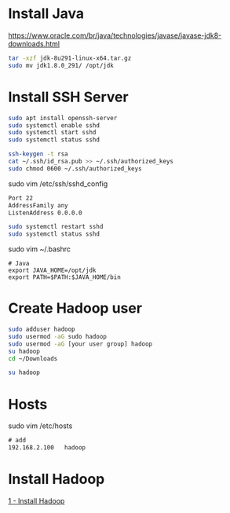 
# Install Java

https://www.oracle.com/br/java/technologies/javase/javase-jdk8-downloads.html

```sh
tar -xzf jdk-8u291-linux-x64.tar.gz
sudo mv jdk1.8.0_291/ /opt/jdk
```

# Install SSH Server
```sh
sudo apt install openssh-server
sudo systemctl enable sshd
sudo systemctl start sshd
sudo systemctl status sshd

ssh-keygen -t rsa
cat ~/.ssh/id_rsa.pub >> ~/.ssh/authorized_keys
sudo chmod 0600 ~/.ssh/authorized_keys

```

sudo vim /etc/ssh/sshd_config
```txt
Port 22
AddressFamily any
ListenAddress 0.0.0.0
```

```sh
sudo systemctl restart sshd
sudo systemctl status sshd
```


sudo vim ~/.bashrc
```bashrc
# Java
export JAVA_HOME=/opt/jdk
export PATH=$PATH:$JAVA_HOME/bin
```

# Create Hadoop user

```sh
sudo adduser hadoop
sudo usermod -aG sudo hadoop
sudo usermod -aG [your user group] hadoop
su hadoop
cd ~/Downloads

su hadoop
```

# Hosts

sudo vim /etc/hosts

```txt
# add
192.168.2.100   hadoop
``` 


# Install Hadoop

[1 - Install Hadoop](./1_install_hadoop.md)
